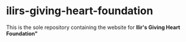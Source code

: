 # ilirs-giving-heart-foundation

This is the sole repository containing the website for **Ilir's Giving Heart Foundation"**
